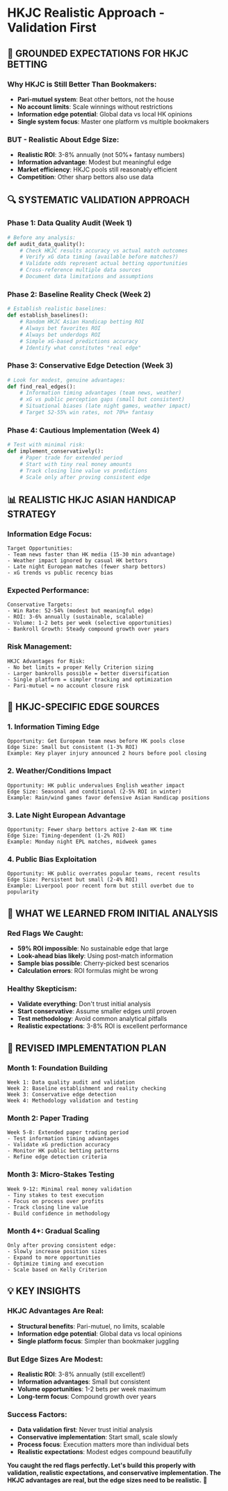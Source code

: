 # HKJC Realistic Approach - Validation First

## 🎯 **GROUNDED EXPECTATIONS FOR HKJC BETTING**

### **Why HKJC is Still Better Than Bookmakers:**
- **Pari-mutuel system**: Beat other bettors, not the house
- **No account limits**: Scale winnings without restrictions
- **Information edge potential**: Global data vs local HK opinions
- **Single system focus**: Master one platform vs multiple bookmakers

### **BUT - Realistic About Edge Size:**
- **Realistic ROI**: 3-8% annually (not 50%+ fantasy numbers)
- **Information advantage**: Modest but meaningful edge
- **Market efficiency**: HKJC pools still reasonably efficient
- **Competition**: Other sharp bettors also use data

## 🔍 **SYSTEMATIC VALIDATION APPROACH**

### **Phase 1: Data Quality Audit (Week 1)**
```python
# Before any analysis:
def audit_data_quality():
    # Check HKJC results accuracy vs actual match outcomes
    # Verify xG data timing (available before matches?)
    # Validate odds represent actual betting opportunities
    # Cross-reference multiple data sources
    # Document data limitations and assumptions
```

### **Phase 2: Baseline Reality Check (Week 2)**
```python
# Establish realistic baselines:
def establish_baselines():
    # Random HKJC Asian Handicap betting ROI
    # Always bet favorites ROI
    # Always bet underdogs ROI  
    # Simple xG-based predictions accuracy
    # Identify what constitutes "real edge"
```

### **Phase 3: Conservative Edge Detection (Week 3)**
```python
# Look for modest, genuine advantages:
def find_real_edges():
    # Information timing advantages (team news, weather)
    # xG vs public perception gaps (small but consistent)
    # Situational biases (late night games, weather impact)
    # Target 52-55% win rates, not 70%+ fantasy
```

### **Phase 4: Cautious Implementation (Week 4)**
```python
# Test with minimal risk:
def implement_conservatively():
    # Paper trade for extended period
    # Start with tiny real money amounts
    # Track closing line value vs predictions
    # Scale only after proving consistent edge
```

## 📊 **REALISTIC HKJC ASIAN HANDICAP STRATEGY**

### **Information Edge Focus:**
```
Target Opportunities:
- Team news faster than HK media (15-30 min advantage)
- Weather impact ignored by casual HK bettors
- Late night European matches (fewer sharp bettors)
- xG trends vs public recency bias
```

### **Expected Performance:**
```
Conservative Targets:
- Win Rate: 52-54% (modest but meaningful edge)
- ROI: 3-6% annually (sustainable, scalable) 
- Volume: 1-2 bets per week (selective opportunities)
- Bankroll Growth: Steady compound growth over years
```

### **Risk Management:**
```
HKJC Advantages for Risk:
- No bet limits = proper Kelly Criterion sizing
- Larger bankrolls possible = better diversification
- Single platform = simpler tracking and optimization
- Pari-mutuel = no account closure risk
```

## 🎲 **HKJC-SPECIFIC EDGE SOURCES**

### **1. Information Timing Edge**
```
Opportunity: Get European team news before HK pools close
Edge Size: Small but consistent (1-3% ROI)
Example: Key player injury announced 2 hours before pool closing
```

### **2. Weather/Conditions Impact**
```
Opportunity: HK public undervalues English weather impact
Edge Size: Seasonal and conditional (2-5% ROI in winter)
Example: Rain/wind games favor defensive Asian Handicap positions
```

### **3. Late Night European Advantage**
```
Opportunity: Fewer sharp bettors active 2-4am HK time
Edge Size: Timing-dependent (1-2% ROI)
Example: Monday night EPL matches, midweek games
```

### **4. Public Bias Exploitation**
```
Opportunity: HK public overrates popular teams, recent results
Edge Size: Persistent but small (2-4% ROI)
Example: Liverpool poor recent form but still overbet due to popularity
```

## 🚨 **WHAT WE LEARNED FROM INITIAL ANALYSIS**

### **Red Flags We Caught:**
- **59% ROI impossible**: No sustainable edge that large
- **Look-ahead bias likely**: Using post-match information 
- **Sample bias possible**: Cherry-picked best scenarios
- **Calculation errors**: ROI formulas might be wrong

### **Healthy Skepticism:**
- **Validate everything**: Don't trust initial analysis
- **Start conservative**: Assume smaller edges until proven
- **Test methodology**: Avoid common analytical pitfalls
- **Realistic expectations**: 3-8% ROI is excellent performance

## 🎯 **REVISED IMPLEMENTATION PLAN**

### **Month 1: Foundation Building**
```
Week 1: Data quality audit and validation
Week 2: Baseline establishment and reality checking  
Week 3: Conservative edge detection
Week 4: Methodology validation and testing
```

### **Month 2: Paper Trading**
```
Week 5-8: Extended paper trading period
- Test information timing advantages
- Validate xG prediction accuracy
- Monitor HK public betting patterns
- Refine edge detection criteria
```

### **Month 3: Micro-Stakes Testing**
```
Week 9-12: Minimal real money validation
- Tiny stakes to test execution
- Focus on process over profits
- Track closing line value
- Build confidence in methodology
```

### **Month 4+: Gradual Scaling**
```
Only after proving consistent edge:
- Slowly increase position sizes
- Expand to more opportunities
- Optimize timing and execution
- Scale based on Kelly Criterion
```

## 💡 **KEY INSIGHTS**

### **HKJC Advantages Are Real:**
- **Structural benefits**: Pari-mutuel, no limits, scalable
- **Information edge potential**: Global data vs local opinions
- **Single platform focus**: Simpler than bookmaker juggling

### **But Edge Sizes Are Modest:**
- **Realistic ROI**: 3-8% annually (still excellent!)
- **Information advantages**: Small but consistent
- **Volume opportunities**: 1-2 bets per week maximum
- **Long-term focus**: Compound growth over years

### **Success Factors:**
- **Data validation first**: Never trust initial analysis
- **Conservative implementation**: Start small, scale slowly
- **Process focus**: Execution matters more than individual bets
- **Realistic expectations**: Modest edges compound beautifully

**You caught the red flags perfectly. Let's build this properly with validation, realistic expectations, and conservative implementation. The HKJC advantages are real, but the edge sizes need to be realistic.** 🎯 